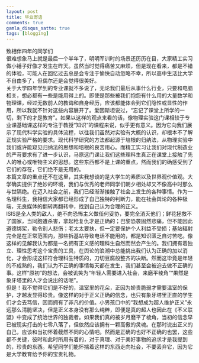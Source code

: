 ```yaml
---
layout: post
title: 毕业寄语
comments: true
gamla_disqus_satte: true
tags: [blogging]
---
```

致相伴四年的同学们<br>
很难想象马上就是最后一个半年了，明明军训时的场景还历历在目，大家精工实习做小锤子好像才发生在昨天。虽然当时觉得痛苦又麻烦，但是现在看来，都是不错的体验，可能人在回忆过去总是会专注于愉快自动忽略不幸，所以高中生活比大学不自由多了，但偶尔还是会觉得很美好。<br>
关于大学四年学到的专业课就不多说了，无论我们最后从事什么行业，只要和电脑相关，想必都有一些是能用得上的。即使是那些被我们抱怨有什么用的大量数学和物理课，经过无数前人的教诲和自身经历，应该都能体会到它们隐性或显性的作用，所以我就不针对这些内容展开了。爱因斯坦说过，“忘记了课堂上所学的一切，剩下的才是教育”。如果以这样的观点来看的话，像物理实验这门课相较于专业课基础课这样的专注于教授“知识”的课程来说，似乎更有意义。因为它向我们展示了现代科学实验的具体流程，以往我们虽然对实验有大概的认识，却根本不了解正规实验严格的要求。现代科学研究的方法都起源于培根的归纳法，从物理实验中我们或许能窥见归纳法的思想和培根的良苦用心。而精工实习让我们对现代制造业的严苛要求有了进一步认识，马原这门课让我们这些理科生真正在课堂上接触了先人的唯心或唯物主义的思想。这些东西都不是上课的重点，然而我们的确感受到了它们的存在，它们绝不是无用的。<br>
本篇文章的重点还不在这里，其实我想谈的是大学生的素质以及世界观价值观。大学确实提供了绝妙的环境，我们与优秀的老师同学们朝夕相处却又不像高中时那么与世隔绝。在迈入社会之前，我们已经渐渐接触了社会上发生的各种事情。作为一名理科生，我相信大家都已经形成了自己独特的判断力，能在社会舆论的各种极端，无良媒体的翻转再翻转中，找到自己认为合理的正义。<br>
ISIS是全人类的敌人，绝不向恐怖主义做任何妥协，要完全消灭他们；鲜花拯救不了国家，当同胞遭杀害，拿起枪复仇才是正确的；巴黎恐袭固然悲痛，但不能因此道德绑架，勒令别人悲伤；老太太要扶，但一定要保护个人利益不受损；基站辐射完全是在正常范围内，那些拆基站导致电话不能用的，都是知识匮乏自讨苦吃。像这样的见解我认为都是一名拥有正义感的理科生自然而然会产生的。我们拥有着独立、理性思考这个宝贵的工具，在舆论的浪潮中总能挑出我们认为正确的加以消化，才会形成这样符合理科生特质的，刀切豆腐般整齐的决断。然而这毕竟是年轻的不成熟的，我们认为不正确的事情每天都在发生，我们甚至会被迫去做不正确的事。这样“原初”的想法，会被讥笑为“年轻人需要进入社会，来磨平棱角”“果然是象牙塔里的人才会说出的话呢”。<br>
但是！我不觉得它们是不好的，温室里的花朵，正因为娇贵脆弱才需要温室的保护，才越发显得珍贵。像这样的对于正义正确的信念，也只有象牙塔里正直的学生们才会去笃信，因而拥有了非凡的价值。小男孩口中的“我想成为超人维护正义”永远那么清脆坚决，但是正义本身没有那么纯粹，即便是真的超人也因此在《不义联盟》中变成了统治世界的独裁者。如果我们真的被岁月磨平了棱角，当初的信念早已被现实打击的七零八落了，但依然应该拥有一颗高傲的灵魂。在那时说出正义的自己，应该和当初怀着截然不同的心情吧。然而是正确的也好不正确的也罢，这些都不关键，彼时和此时所用有着的，对于真理、对于美好事物的追求才是我提到的，珍贵的东西。希望同学们能怀揣着这样的东西走向社会，不要丢弃它，因为它是大学教育给予你的宝贵礼物。<br>

